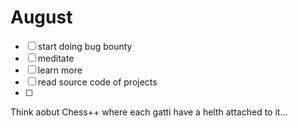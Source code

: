 # August

<!-- 7/23/2021, 10:42:20 PM  -->
- [ ] start doing bug bounty
- [ ] meditate
- [ ] learn more 
- [ ] read source code of projects
- [ ] 


Think aobut Chess++ where each gatti have a helth attached to it...